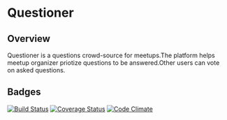 # Questioner

Overview
--------
Questioner is a questions crowd-source for meetups.The platform helps meetup organizer priotize questions to be answered.Other users can vote on asked questions.

Badges
------

[![Build Status](https://travis-ci.org/bencyn/Questioner.svg?branch=ch-integrate-travis-coverall-163048303)](https://travis-ci.org/bencyn/Questioner)  [![Coverage Status](https://coveralls.io/repos/github/bencyn/Questions/badge.svg?branch=develop)](https://coveralls.io/github/bencyn/Questioner?branch=develop)  [![Code Climate](https://codeclimate.com/github/codeclimate/codeclimate/badges/gpa.svg)](https://codeclimate.com/github/bencyn/Questioner)
